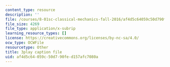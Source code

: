 ```yaml
---
content_type: resource
description: ''
file: /courses/8-01sc-classical-mechanics-fall-2016/af4d5c64059c50d790fed157afc7080a_YLDRzy8Dcgo.vtt
file_size: 4269
file_type: application/x-subrip
learning_resource_types: []
license: https://creativecommons.org/licenses/by-nc-sa/4.0/
ocw_type: OCWFile
resourcetype: Other
title: 3play caption file
uid: af4d5c64-059c-50d7-90fe-d157afc7080a
---
```


